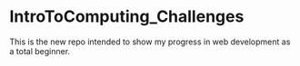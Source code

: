 # IntroToComputing_Challenges
This is the new repo intended to show my progress in web development as a total beginner. 
